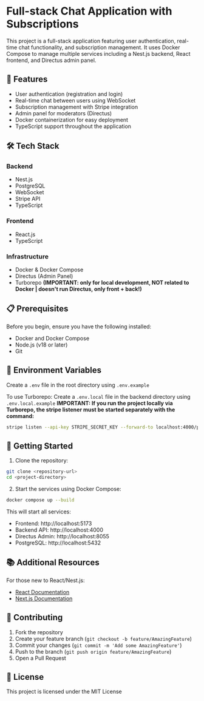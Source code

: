 # Full-stack Chat Application with Subscriptions

This project is a full-stack application featuring user authentication, real-time chat functionality, and subscription management. It uses Docker Compose to manage multiple services including a Nest.js backend, React frontend, and Directus admin panel.

## 🚀 Features

- User authentication (registration and login)
- Real-time chat between users using WebSocket
- Subscription management with Stripe integration
- Admin panel for moderators (Directus)
- Docker containerization for easy deployment
- TypeScript support throughout the application

## 🛠 Tech Stack

### Backend
- Nest.js
- PostgreSQL
- WebSocket
- Stripe API
- TypeScript

### Frontend
- React.js
- TypeScript

### Infrastructure
- Docker & Docker Compose
- Directus (Admin Panel)
- Turborepo **(IMPORTANT: only for local development, NOT related to Docker | doesn't run Directus, only front + back!)**

## 📋 Prerequisites

Before you begin, ensure you have the following installed:
- Docker and Docker Compose
- Node.js (v18 or later)
- Git

## 🔑 Environment Variables

Create a `.env` file in the root directory using `.env.example`

To use Turborepo:
Create a `.env.local` file in the backend directory using `.env.local.example`
**IMPORTANT: If you run the project locally via Turborepo, the stripe listener must be started separately with the command:**
```bash
stripe listen --api-key STRIPE_SECRET_KEY --forward-to localhost:4000/payment/webhook
```

## 🚀 Getting Started

1. Clone the repository:
```bash
git clone <repository-url>
cd <project-directory>
```

2. Start the services using Docker Compose:
```bash
docker compose up --build
```

This will start all services:
- Frontend: http://localhost:5173
- Backend API: http://localhost:4000
- Directus Admin: http://localhost:8055
- PostgreSQL: http://localhost:5432

## 📚 Additional Resources

For those new to React/Nest.js:
- [React Documentation](https://reactjs.org/docs/getting-started.html)
- [Next.js Documentation](https://docs.nestjs.com/)

## 🤝 Contributing

1. Fork the repository
2. Create your feature branch (`git checkout -b feature/AmazingFeature`)
3. Commit your changes (`git commit -m 'Add some AmazingFeature'`)
4. Push to the branch (`git push origin feature/AmazingFeature`)
5. Open a Pull Request

## 📝 License

This project is licensed under the MIT License
